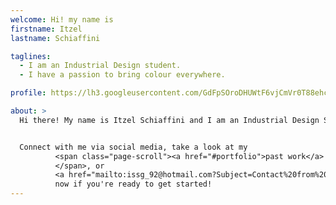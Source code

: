 ```yaml
---
welcome: Hi! my name is
firstname: Itzel
lastname: Schiaffini

taglines:
  - I am an Industrial Design student.
  - I have a passion to bring colour everywhere.

profile: https://lh3.googleusercontent.com/GdFpSOroDHUWtF6vjCmVr0T88ehcyVPcCgzPCxh38Q3U=s577-no

about: >
  Hi there! My name is Itzel Schiaffini and I am an Industrial Design Student in Mexico. I have experience designing furniture, packaging, and have worked with local craftsmen to bring traditional materials to modern spaces.


  Connect with me via social media, take a look at my
          <span class="page-scroll"><a href="#portfolio">past work</a>
          </span>, or
          <a href="mailto:issg_92@hotmail.com?Subject=Contact%20from%20portfolio" target="_top">contact me</a>
          now if you're ready to get started!
---
```

